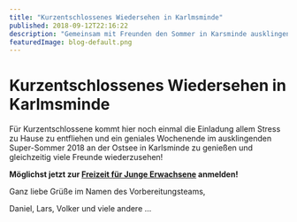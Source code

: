 ```yaml
---
title: "Kurzentschlossenes Wiedersehen in Karlmsminde"
published: 2018-09-12T22:16:22
description: "Gemeinsam mit Freunden den Sommer in Karsminde ausklingen lassen? - Dann jetzt noch kurzfristig zur Jung-Erwachsenen Freizeit anmelden!\n\n#Karlsminde #WirSindDerNordbund #meinEC"
featuredImage: blog-default.png
---
```


# Kurzentschlossenes Wiedersehen in Karlmsminde

Für Kurzentschlossene kommt hier noch einmal die Einladung allem Stress zu Hause zu entfliehen und ein geniales Wochenende im ausklingenden Super-Sommer 2018 an der Ostsee in Karlsminde zu genießen und gleichzeitig viele Freunde wiederzusehen!

**Möglichst jetzt zur <a href="veranstaltung/58/karlsminde-freizeit-fuer-junge-erwachsene/" target="_blank" rel="noopener">Freizeit für Junge Erwachsene</a> anmelden!**

Ganz liebe Grüße im Namen des Vorbereitungsteams,


Daniel, Lars, Volker und viele andere &#8230;